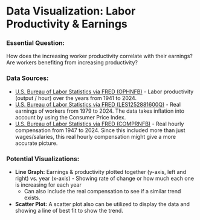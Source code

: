 # Data Visualization: Labor Productivity & Earnings

### Essential Question:
How does the increasing worker productivity correlate with their earnings? Are workers benefiting from increasing productivity?

### Data Sources:
* [U.S. Bureau of Labor Statistics via FRED (OPHNFB)](https://fred.stlouisfed.org/series/OPHNFB) - Labor productivity (output / hour) over the years from 1941 to 2024.
* [U.S. Bureau of Labor Statistics via FRED (LES1252881600Q)](https://fred.stlouisfed.org/series/LES1252881600Q) - Real earnings of workers from 1979 to 2024. The data takes inflation into account by using the Consumer Price Index.
* [U.S. Bureau of Labor Statistics via FRED (COMPRNFB)](https://fred.stlouisfed.org/series/COMPRNFB) - Real hourly compensation from 1947 to 2024. Since this included more than just wages/salaries, this real hourly compensation might give a more accurate picture.

### Potential Visualizations:
* **Line Graph:** Earnings & productivity plotted together (y-axis, left and right) vs. year (x-axis) - Showing rate of change or how much each one is increasing for each year
    * Can also include the real compensation to see if a similar trend exists.
* **Scatter Plot:** A scatter plot also can be utilized to display the data and showing a line of best fit to show the trend.